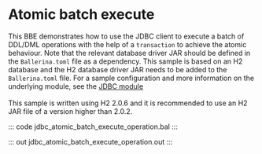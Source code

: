 # Atomic batch execute

This BBE demonstrates how to use the JDBC client to execute a batch of
DDL/DML operations with the help of a `transaction` to achieve the atomic behaviour.
Note that the relevant database driver JAR should be defined in the `Ballerina.toml`
file as a dependency. 
This sample is based on an H2 database and the H2 database driver JAR needs to be added to the `Ballerina.toml` file.
For a sample configuration and more information on the underlying module, see the [JDBC module](https://lib.ballerina.io/ballerinax/java.jdbc/latest/) <br><br>
This sample is written using H2 2.0.6 and it is recommended to use an H2 JAR file of a version higher than 2.0.2.

::: code jdbc_atomic_batch_execute_operation.bal :::

::: out jdbc_atomic_batch_execute_operation.out :::